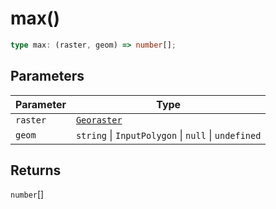 # max()

```ts
type max: (raster, geom) => number[];
```

## Parameters

| Parameter | Type                                                |
| --------- | --------------------------------------------------- |
| `raster`  | [`Georaster`](../interfaces/Georaster.md)           |
| `geom`    | `string` \| `InputPolygon` \| `null` \| `undefined` |

## Returns

`number`[]
